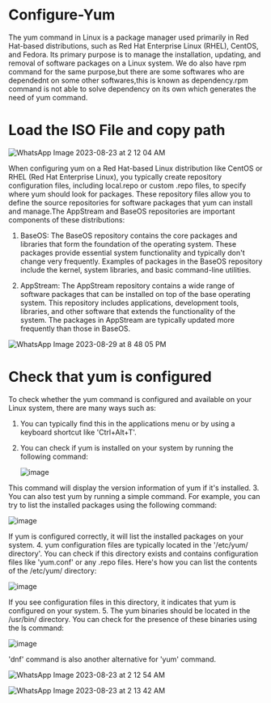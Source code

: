 # Configure-Yum
The yum command in Linux is a package manager used primarily in Red Hat-based distributions, such as Red Hat Enterprise Linux (RHEL), CentOS, and Fedora. Its primary purpose is to manage the installation, updating, and removal of software packages on a Linux system. We do also have rpm command for the same purpose,but there are some softwares who are dependednt on some other softwares,this is known as dependency.rpm command is not able to solve dependency on its own which generates the need of yum command.

# Load the ISO File and copy path

![WhatsApp Image 2023-08-23 at 2 12 04 AM](https://github.com/neelay-16/Configure-Yum/assets/135517502/b952fe6a-84a4-49d8-b96e-544e21d89005)


When configuring yum on a Red Hat-based Linux distribution like CentOS or RHEL (Red Hat Enterprise Linux), you typically create repository configuration files, including local.repo or custom .repo files, to specify where yum should look for packages. These repository files allow you to define the source repositories for software packages that yum can install and manage.The AppStream and BaseOS repositories are important components of these distributions:
1. BaseOS: The BaseOS repository contains the core packages and libraries that form the foundation of the operating system. These packages provide essential system functionality and typically don't change very frequently. Examples of packages in the BaseOS repository include the kernel, system libraries, and basic command-line utilities.

2. AppStream: The AppStream repository contains a wide range of software packages that can be installed on top of the base operating system. This repository includes applications, development tools, libraries, and other software that extends the functionality of the system. The packages in AppStream are typically updated more frequently than those in BaseOS.

![WhatsApp Image 2023-08-29 at 8 48 05 PM](https://github.com/neelay-16/Configure-Yum/assets/135517502/698d49c4-d8ec-4394-a622-7b4370170ea1)

# Check that yum is configured

To check whether the yum command is configured and available on your Linux system, there are many ways such as:
1. You can typically find this in the applications menu or by using a keyboard shortcut like 'Ctrl+Alt+T'.
2. You can check if yum is installed on your system by running the following command:

   ![image](https://github.com/neelay-16/Configure-Yum/assets/135517502/fbacbef6-2787-4ae2-ade5-91e6f0bbff22)

This command will display the version information of yum if it's installed. 
3.  You can also test yum by running a simple command. For example, you can try to list the installed packages using the following command:

![image](https://github.com/neelay-16/Configure-Yum/assets/135517502/e4914434-3c5a-4ddb-b768-f94303217b6b)

If yum is configured correctly, it will list the installed packages on your system.
4. yum configuration files are typically located in the '/etc/yum/ directory'. You can check if this directory exists and contains configuration files like 'yum.conf' or any .repo files. Here's how you can list the contents of the /etc/yum/ directory: 

![image](https://github.com/neelay-16/Configure-Yum/assets/135517502/d8ad3a2c-427d-4504-bcc9-75145f072d9d)

If you see configuration files in this directory, it indicates that yum is configured on your system.
5. The yum binaries should be located in the /usr/bin/ directory. You can check for the presence of these binaries using the ls command:

![image](https://github.com/neelay-16/Configure-Yum/assets/135517502/bfa03a50-c757-487c-a1ca-09e6aa639962)


'dnf' command is also another alternative for 'yum' command.

![WhatsApp Image 2023-08-23 at 2 12 54 AM](https://github.com/neelay-16/Configure-Yum/assets/135517502/e3a742cb-8766-456d-8eca-31e383457faf)

![WhatsApp Image 2023-08-23 at 2 13 42 AM](https://github.com/neelay-16/Configure-Yum/assets/135517502/e71356b7-3f58-4a66-a4b1-32c4d4a62e49)

